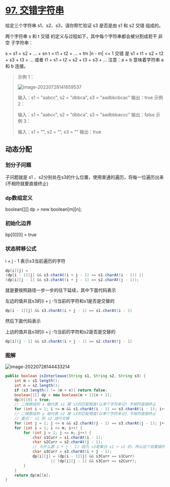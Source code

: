 # [97. 交错字符串](https://leetcode.cn/problems/interleaving-string/)

给定三个字符串 s1、s2、s3，请你帮忙验证 s3 是否是由 s1 和 s2 交错 组成的。

两个字符串 s 和 t 交错 的定义与过程如下，其中每个字符串都会被分割成若干 非空 子字符串：

s = s1 + s2 + ... + sn
t = t1 + t2 + ... + tm
|n - m| <= 1
交错 是 s1 + t1 + s2 + t2 + s3 + t3 + ... 或者 t1 + s1 + t2 + s2 + t3 + s3 + ...
注意：a + b 意味着字符串 a 和 b 连接。

> 示例 1：
>
> ![image-20220728141659537](http://image.tinx.top/image-20220728141659537.png)
>
>
> 输入：s1 = "aabcc", s2 = "dbbca", s3 = "aadbbcbcac"
> 输出：true
> 示例 2：
>
> 输入：s1 = "aabcc", s2 = "dbbca", s3 = "aadbbbaccc"
> 输出：false
> 示例 3：
>
> 输入：s1 = "", s2 = "", s3 = ""
> 输出：true



## 动态分配

### 划分子问题

子问题就是 s1 、s2分别处在s3的什么位置，使用普通的遍历，将每一位遍历出来(不相符就要直接终止)

### dp数组定义

boolean\[][] dp = new boolean\[m][n];

### 初始化边界

bp\[0][0] = true

### 状态转移公式

i + j - 1 表示s3当前遍历的字符

```java
dp[i][j] = 
(dp[i - 1][j] && s3.charAt(i + j - 1) == s1.charAt(i - 1)) || 
(dp[i][j - 1] && s3.charAt(i + j - 1) == s2.charAt(j - 1));
```

就是要按照路径一步一步的往下延续，其中下面代码表示

左边的值并且s3的(i + j -1)当前的字符和s1是否是交替的

```java
dp[i - 1][j] && s3.charAt(i + j - 1) == s1.charAt(i - 1)
```

然后下面代码表示

上边的值并且s3的(i + j -1)当前的字符和s2是否是交替的

```java
dp[i][j - 1] && s3.charAt(i + j - 1) == s2.charAt(j - 1)
```

### 图解

![image-20220728144433214](http://image.tinx.top/image-20220728144433214.png)

```java
public boolean isInterleave(String s1, String s2, String s3) {
    int m = s1.length();
    int n = s2.length();
    if (s3.length() != (m + n)) return false;
    boolean[][] dp = new boolean[m + 1][n + 1];
    dp[0][0] = true;
    // 二维数组的 x 轴代表 s1 跟 s3的匹配程度(以单个字符来记) 不相符直接终止
    for (int i = 1; i <= m && s1.charAt(i - 1) == s3.charAt(i - 1); i++) dp[i][0] = true;
    // 二维数组的 y 轴代表 s2 跟 s3的匹配程度(以单个字符来记) 不相符直接终止 
  	// 重点： s1 和 s2 进行交替
    for (int j = 1; j <= n && s2.charAt(j - 1) == s3.charAt(j - 1); j++) dp[0][j] = true;
    for (int i = 1; i <= m; i++) {
        for (int j = 1; j <= n; j++) {
            char s1Curr = s1.charAt(i - 1);
            char s2Curr = s2.charAt(j - 1);
            // 为什么要 i + j - 1? 因为 s3是集合 s1 + s2 的，所以这个双重循环就是使用s1(s2)遍历的，所以要这样
            char s3Curr = s3.charAt(i + j - 1);
            dp[i][j] = (dp[i - 1][j] && s3Curr == s1Curr)
                    || (dp[i][j - 1] && s3Curr == s2Curr);
        }
    }
    return dp[m][n];
}
```